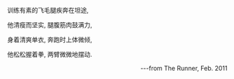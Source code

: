 训练有素的飞毛腿疾奔在坦途,

他清瘦而坚实, 腿腹筋肉鼓满力,

身着清爽单衣, 奔跑时上体微倾,

他松松握着拳, 两臂微微地摆动.

<p style="text-align: right;">
---from The Runner, Feb. 2011
</p>
